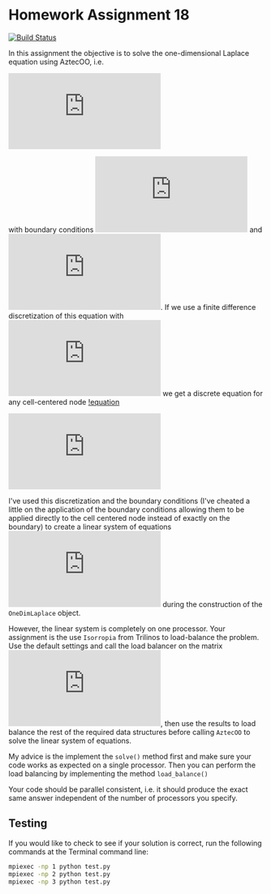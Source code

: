 # Homework Assignment 18

[![Build Status](https://travis-ci.com/PGE383-HPC/assignment18.svg?token=SnMGq692xXXqxzyE6QSj&branch=master)](https://travis-ci.com/PGE383-HPC/assignment18)

In this assignment the objective is to solve the one-dimensional Laplace equation using AztecOO, i.e.

![equation](http://latex.codecogs.com/gif.latex?-%5Cfrac%7B%5Cpartial%5E2%20u%7D%7B%5Cpartial%20x%5E2%7D%20%3D%200)

with boundary conditions ![equation](http://latex.codecogs.com/gif.latex?u%280%29%20%3D%20-1) and ![equation](http://latex.codecogs.com/gif.latex?u%28L%29%20%3D%201).  If we use a finite difference discretization of this equation with ![equation](http://latex.codecogs.com/gif.latex?%5CDelta%20x%20%3D%201) we get a discrete equation for any cell-centered node [!equation](http://latex.codecogs.com/gif.latex?i) 

![equation](http://latex.codecogs.com/gif.latex?-u%28x_i%20-%201%29%20&plus;%202%20u%28x_i%29%20-%20u%28x_i%20&plus;%201%29%20%3D%200)

I've used this discretization and the boundary conditions (I've cheated a little on the application of the boundary conditions allowing them to be applied directly to the cell centered node instead of exactly on the boundary) to create a linear system of equations ![equation](http://latex.codecogs.com/gif.latex?%5Cmathbf%7BA%7D%20%5Cmathbf%7Bx%20%3D%20b%7D) during the construction of the `OneDimLaplace` object.  

However, the linear system is completely on one processor.  Your assignment is the use `Isorropia` from Trilinos to load-balance the problem.  Use the default settings and call the load balancer on the matrix ![equation](http://latex.codecogs.com/gif.latex?%5Cmathbf%7BA%7D), then use the results to load balance the rest of the required data structures before calling `AztecOO` to solve the linear system of equations.

My advice is the implement the `solve()` method first and make sure your code works as expected on a single processor.  Then you can perform the load balancing by implementing the method `load_balance()`

Your code should be parallel consistent, i.e. it should produce the exact same answer independent of the number of processors you specify.

## Testing

If you would like to check to see if your solution is correct, run the following commands at the Terminal command line:

```bash
mpiexec -np 1 python test.py
mpiexec -np 2 python test.py
mpiexec -np 3 python test.py
```
